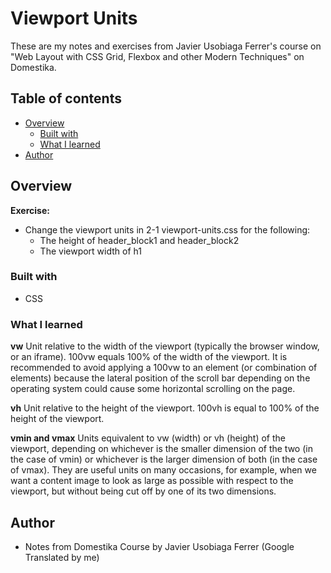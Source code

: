 # Viewport Units

These are my notes and exercises from Javier Usobiaga Ferrer's course on "Web Layout with CSS Grid, Flexbox and other Modern Techniques" on Domestika. 

## Table of contents

- [Overview](#overview)
  - [Built with](#built-with)
  - [What I learned](#what-i-learned)
- [Author](#author)

## Overview

**Exercise:** 
- Change the viewport units in 2-1 viewport-units.css for the following:
  - The height of header_block1 and header_block2
  - The viewport width of h1


### Built with

- CSS

### What I learned

**vw**
Unit relative to the width of the viewport (typically the browser window,
or an iframe). 100vw equals 100% of the width of the viewport. It is
recommended to avoid applying a 100vw to an element (or combination of elements)
because the lateral position of the scroll bar depending on the operating system could
cause some horizontal scrolling on the page.

**vh**
Unit relative to the height of the viewport. 100vh is equal to 100% of the height of the
viewport.

**vmin and vmax**
Units equivalent to vw (width) or vh (height) of the viewport, depending on whichever is the smaller dimension of the two (in the case of vmin) or whichever is the larger dimension of
both (in the case of vmax). They are useful units on many occasions, for
example, when we want a content image to look as large as possible
with respect to the viewport, but without being cut off by one of its two
dimensions.

## Author

- Notes from Domestika Course by Javier Usobiaga Ferrer (Google Translated by me)


